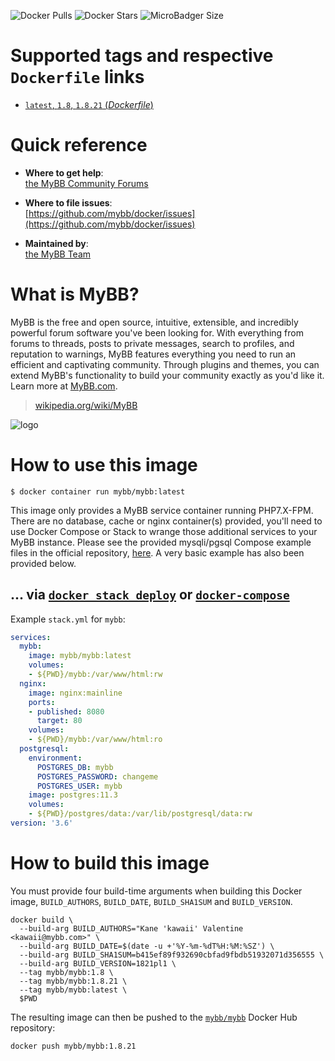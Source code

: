 ![Docker Pulls](https://img.shields.io/docker/pulls/mybb/mybb.svg) ![Docker Stars](https://img.shields.io/docker/stars/mybb/mybb.svg) ![MicroBadger Size](https://img.shields.io/microbadger/image-size/mybb/mybb.svg)
# Supported tags and respective `Dockerfile` links

-	[`latest`, `1.8`, `1.8.21` (*Dockerfile*)](https://github.com/mybb/docker/blob/master/Dockerfile)

# Quick reference

-	**Where to get help**:  
	[the MyBB Community Forums](https://community.mybb.com/)

-	**Where to file issues**:  
	[https://github.com/mybb/docker/issues](https://github.com/mybb/docker/issues)

-	**Maintained by**:  
	[the MyBB Team](https://mybb.com/about/team/)

# What is MyBB?

MyBB is the free and open source, intuitive, extensible, and incredibly powerful forum software you've been looking for. With everything from forums to threads, posts to private messages, search to profiles, and reputation to warnings, MyBB features everything you need to run an efficient and captivating community. Through plugins and themes, you can extend MyBB's functionality to build your community exactly as you'd like it. Learn more at [MyBB.com](https://mybb.com).

> [wikipedia.org/wiki/MyBB](https://en.wikipedia.org/wiki/MyBB)

![logo](https://mybb.com/assets/images/logo.png)

# How to use this image

```console
$ docker container run mybb/mybb:latest
```

This image only provides a MyBB service container running PHP7.X-FPM. There are no database, cache or nginx container(s) provided, you'll need to use Docker Compose or Stack to wrange those additional services to your MyBB instance. Please see the provided mysqli/pgsql Compose example files in the official repository, [here](https://github.com/mybb/docker-compose). A very basic example has also been provided below.

## ... via [`docker stack deploy`](https://docs.docker.com/engine/reference/commandline/stack_deploy/) or [`docker-compose`](https://github.com/docker/compose)

Example `stack.yml` for `mybb`:

```yaml
services:
  mybb:
    image: mybb/mybb:latest
    volumes:
    - ${PWD}/mybb:/var/www/html:rw
  nginx:
    image: nginx:mainline
    ports:
    - published: 8080
      target: 80
    volumes:
    - ${PWD}/mybb:/var/www/html:ro
  postgresql:
    environment:
      POSTGRES_DB: mybb
      POSTGRES_PASSWORD: changeme
      POSTGRES_USER: mybb
    image: postgres:11.3
    volumes:
    - ${PWD}/postgres/data:/var/lib/postgresql/data:rw
version: '3.6'
```

# How to build this image

You must provide four build-time arguments when building this Docker image, `BUILD_AUTHORS`, `BUILD_DATE`, `BUILD_SHA1SUM` and `BUILD_VERSION`.
```
docker build \                  
  --build-arg BUILD_AUTHORS="Kane 'kawaii' Valentine <kawaii@mybb.com>" \
  --build-arg BUILD_DATE=$(date -u +'%Y-%m-%dT%H:%M:%SZ') \
  --build-arg BUILD_SHA1SUM=b415ef89f932690cbfad9fbdb51932071d356555 \
  --build-arg BUILD_VERSION=1821pl1 \
  --tag mybb/mybb:1.8 \
  --tag mybb/mybb:1.8.21 \
  --tag mybb/mybb:latest \
  $PWD
```
The resulting image can then be pushed to the [`mybb/mybb`](https://cloud.docker.com/u/mybb/repository/docker/mybb/mybb) Docker Hub repository:
```
docker push mybb/mybb:1.8.21
```
